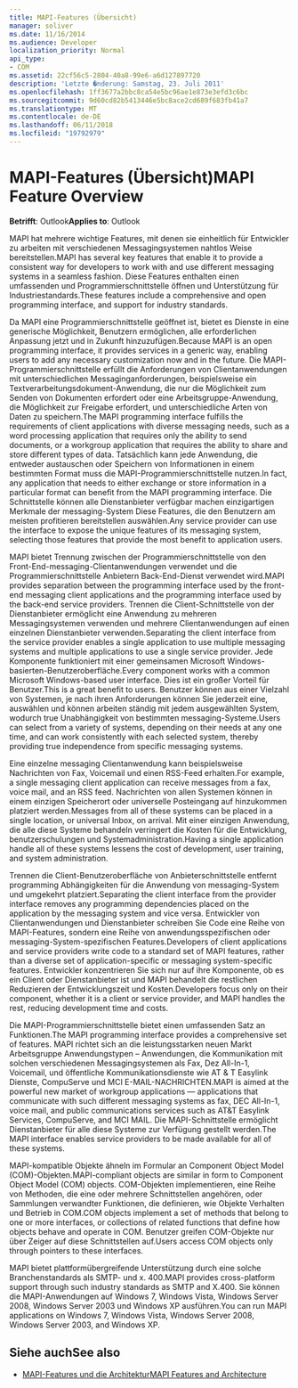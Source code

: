 ```yaml
---
title: MAPI-Features (Übersicht)
manager: soliver
ms.date: 11/16/2014
ms.audience: Developer
localization_priority: Normal
api_type:
- COM
ms.assetid: 22cf56c5-2804-40a8-99e6-a6d127897720
description: 'Letzte �nderung: Samstag, 23. Juli 2011'
ms.openlocfilehash: 1ff3677a2bbc8ca54e5bc96ae1e873e3efd3c6bc
ms.sourcegitcommit: 9d60cd82b5413446e5bc8ace2cd689f683fb41a7
ms.translationtype: MT
ms.contentlocale: de-DE
ms.lasthandoff: 06/11/2018
ms.locfileid: "19792979"
---
```

# <a name="mapi-feature-overview"></a><span data-ttu-id="1e751-103">MAPI-Features (Übersicht)</span><span class="sxs-lookup"><span data-stu-id="1e751-103">MAPI Feature Overview</span></span>
 
<span data-ttu-id="1e751-104">**Betrifft**: Outlook</span><span class="sxs-lookup"><span data-stu-id="1e751-104">**Applies to**: Outlook</span></span> 
  
<span data-ttu-id="1e751-105">MAPI hat mehrere wichtige Features, mit denen sie einheitlich für Entwickler zu arbeiten mit verschiedenen Messagingsystemen nahtlos Weise bereitstellen.</span><span class="sxs-lookup"><span data-stu-id="1e751-105">MAPI has several key features that enable it to provide a consistent way for developers to work with and use different messaging systems in a seamless fashion.</span></span> <span data-ttu-id="1e751-106">Diese Features enthalten einen umfassenden und Programmierschnittstelle öffnen und Unterstützung für Industriestandards.</span><span class="sxs-lookup"><span data-stu-id="1e751-106">These features include a comprehensive and open programming interface, and support for industry standards.</span></span> 
  
<span data-ttu-id="1e751-107">Da MAPI eine Programmierschnittstelle geöffnet ist, bietet es Dienste in eine generische Möglichkeit, Benutzern ermöglichen, alle erforderlichen Anpassung jetzt und in Zukunft hinzuzufügen.</span><span class="sxs-lookup"><span data-stu-id="1e751-107">Because MAPI is an open programming interface, it provides services in a generic way, enabling users to add any necessary customization now and in the future.</span></span> <span data-ttu-id="1e751-108">Die MAPI-Programmierschnittstelle erfüllt die Anforderungen von Clientanwendungen mit unterschiedlichen Messaginganforderungen, beispielsweise ein Textverarbeitungsdokument-Anwendung, die nur die Möglichkeit zum Senden von Dokumenten erfordert oder eine Arbeitsgruppe-Anwendung, die Möglichkeit zur Freigabe erfordert, und unterschiedliche Arten von Daten zu speichern.</span><span class="sxs-lookup"><span data-stu-id="1e751-108">The MAPI programming interface fulfills the requirements of client applications with diverse messaging needs, such as a word processing application that requires only the ability to send documents, or a workgroup application that requires the ability to share and store different types of data.</span></span> <span data-ttu-id="1e751-109">Tatsächlich kann jede Anwendung, die entweder austauschen oder Speichern von Informationen in einem bestimmten Format muss die MAPI-Programmierschnittstelle nutzen.</span><span class="sxs-lookup"><span data-stu-id="1e751-109">In fact, any application that needs to either exchange or store information in a particular format can benefit from the MAPI programming interface.</span></span> <span data-ttu-id="1e751-110">Die Schnittstelle können alle Dienstanbieter verfügbar machen einzigartigen Merkmale der messaging-System Diese Features, die den Benutzern am meisten profitieren bereitstellen auswählen.</span><span class="sxs-lookup"><span data-stu-id="1e751-110">Any service provider can use the interface to expose the unique features of its messaging system, selecting those features that provide the most benefit to application users.</span></span>
  
<span data-ttu-id="1e751-111">MAPI bietet Trennung zwischen der Programmierschnittstelle von den Front-End-messaging-Clientanwendungen verwendet und die Programmierschnittstelle Anbietern Back-End-Dienst verwendet wird.</span><span class="sxs-lookup"><span data-stu-id="1e751-111">MAPI provides separation between the programming interface used by the front-end messaging client applications and the programming interface used by the back-end service providers.</span></span> <span data-ttu-id="1e751-112">Trennen die Client-Schnittstelle von der Dienstanbieter ermöglicht eine Anwendung zu mehreren Messagingsystemen verwenden und mehrere Clientanwendungen auf einen einzelnen Dienstanbieter verwenden.</span><span class="sxs-lookup"><span data-stu-id="1e751-112">Separating the client interface from the service provider enables a single application to use multiple messaging systems and multiple applications to use a single service provider.</span></span> <span data-ttu-id="1e751-113">Jede Komponente funktioniert mit einer gemeinsamen Microsoft Windows-basierten-Benutzeroberfläche.</span><span class="sxs-lookup"><span data-stu-id="1e751-113">Every component works with a common Microsoft Windows-based user interface.</span></span> <span data-ttu-id="1e751-114">Dies ist ein großer Vorteil für Benutzer.</span><span class="sxs-lookup"><span data-stu-id="1e751-114">This is a great benefit to users.</span></span> <span data-ttu-id="1e751-115">Benutzer können aus einer Vielzahl von Systemen, je nach ihren Anforderungen können Sie jederzeit eine, auswählen und können arbeiten ständig mit jedem ausgewählten System, wodurch true Unabhängigkeit von bestimmten messaging-Systeme.</span><span class="sxs-lookup"><span data-stu-id="1e751-115">Users can select from a variety of systems, depending on their needs at any one time, and can work consistently with each selected system, thereby providing true independence from specific messaging systems.</span></span> 
  
<span data-ttu-id="1e751-116">Eine einzelne messaging Clientanwendung kann beispielsweise Nachrichten von Fax, Voicemail und einen RSS-Feed erhalten.</span><span class="sxs-lookup"><span data-stu-id="1e751-116">For example, a single messaging client application can receive messages from a fax, voice mail, and an RSS feed.</span></span> <span data-ttu-id="1e751-117">Nachrichten von allen Systemen können in einem einzigen Speicherort oder universelle Posteingang auf hinzukommen platziert werden.</span><span class="sxs-lookup"><span data-stu-id="1e751-117">Messages from all of these systems can be placed in a single location, or universal Inbox, on arrival.</span></span> <span data-ttu-id="1e751-118">Mit einer einzigen Anwendung, die alle diese Systeme behandeln verringert die Kosten für die Entwicklung, benutzerschulungen und Systemadministration.</span><span class="sxs-lookup"><span data-stu-id="1e751-118">Having a single application handle all of these systems lessens the cost of development, user training, and system administration.</span></span> 
  
<span data-ttu-id="1e751-119">Trennen die Client-Benutzeroberfläche von Anbieterschnittstelle entfernt programming Abhängigkeiten für die Anwendung von messaging-System und umgekehrt platziert.</span><span class="sxs-lookup"><span data-stu-id="1e751-119">Separating the client interface from the provider interface removes any programming dependencies placed on the application by the messaging system and vice versa.</span></span> <span data-ttu-id="1e751-120">Entwickler von Clientanwendungen und Dienstanbieter schreiben Sie Code eine Reihe von MAPI-Features, sondern eine Reihe von anwendungsspezifischen oder messaging-System-spezifischen Features.</span><span class="sxs-lookup"><span data-stu-id="1e751-120">Developers of client applications and service providers write code to a standard set of MAPI features, rather than a diverse set of application-specific or messaging system-specific features.</span></span> <span data-ttu-id="1e751-121">Entwickler konzentrieren Sie sich nur auf ihre Komponente, ob es ein Client oder Dienstanbieter ist und MAPI behandelt die restlichen Reduzieren der Entwicklungszeit und Kosten.</span><span class="sxs-lookup"><span data-stu-id="1e751-121">Developers focus only on their component, whether it is a client or service provider, and MAPI handles the rest, reducing development time and costs.</span></span>
  
<span data-ttu-id="1e751-122">Die MAPI-Programmierschnittstelle bietet einen umfassenden Satz an Funktionen.</span><span class="sxs-lookup"><span data-stu-id="1e751-122">The MAPI programming interface provides a comprehensive set of features.</span></span> <span data-ttu-id="1e751-123">MAPI richtet sich an die leistungsstarken neuen Markt Arbeitsgruppe Anwendungstypen – Anwendungen, die Kommunikation mit solchen verschiedenen Messagingsystemen als Fax, Dez All-In-1, Voicemail, und öffentliche Kommunikationsdienste wie AT & T Easylink Dienste, CompuServe und MCI E-MAIL-NACHRICHTEN.</span><span class="sxs-lookup"><span data-stu-id="1e751-123">MAPI is aimed at the powerful new market of workgroup applications — applications that communicate with such different messaging systems as fax, DEC All-In-1, voice mail, and public communications services such as AT&T Easylink Services, CompuServe, and MCI MAIL.</span></span> <span data-ttu-id="1e751-124">Die MAPI-Schnittstelle ermöglicht Dienstanbieter für alle diese Systeme zur Verfügung gestellt werden.</span><span class="sxs-lookup"><span data-stu-id="1e751-124">The MAPI interface enables service providers to be made available for all of these systems.</span></span> 
  
<span data-ttu-id="1e751-125">MAPI-kompatible Objekte ähneln im Formular an Component Object Model (COM)-Objekten.</span><span class="sxs-lookup"><span data-stu-id="1e751-125">MAPI-compliant objects are similar in form to Component Object Model (COM) objects.</span></span> <span data-ttu-id="1e751-126">COM-Objekten implementieren, eine Reihe von Methoden, die eine oder mehrere Schnittstellen angehören, oder Sammlungen verwandter Funktionen, die definieren, wie Objekte Verhalten und Betrieb in COM.</span><span class="sxs-lookup"><span data-stu-id="1e751-126">COM objects implement a set of methods that belong to one or more interfaces, or collections of related functions that define how objects behave and operate in COM.</span></span> <span data-ttu-id="1e751-127">Benutzer greifen COM-Objekte nur über Zeiger auf diese Schnittstellen auf.</span><span class="sxs-lookup"><span data-stu-id="1e751-127">Users access COM objects only through pointers to these interfaces.</span></span>
  
<span data-ttu-id="1e751-128">MAPI bietet plattformübergreifende Unterstützung durch eine solche Branchenstandards als SMTP- und x. 400.</span><span class="sxs-lookup"><span data-stu-id="1e751-128">MAPI provides cross-platform support through such industry standards as SMTP and X.400.</span></span> <span data-ttu-id="1e751-129">Sie können die MAPI-Anwendungen auf Windows 7, Windows Vista, Windows Server 2008, Windows Server 2003 und Windows XP ausführen.</span><span class="sxs-lookup"><span data-stu-id="1e751-129">You can run MAPI applications on Windows 7, Windows Vista, Windows Server 2008, Windows Server 2003, and Windows XP.</span></span> 
  
## <a name="see-also"></a><span data-ttu-id="1e751-130">Siehe auch</span><span class="sxs-lookup"><span data-stu-id="1e751-130">See also</span></span>

- [<span data-ttu-id="1e751-131">MAPI-Features und die Architektur</span><span class="sxs-lookup"><span data-stu-id="1e751-131">MAPI Features and Architecture</span></span>](mapi-features-and-architecture.md)

